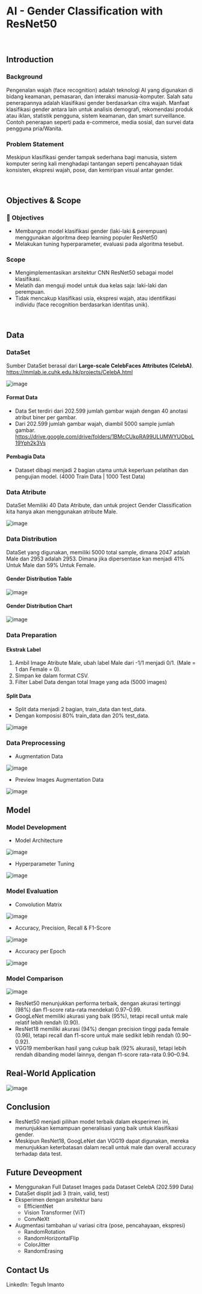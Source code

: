 # AI - Gender Classification with ResNet50

<br />

## Introduction
### Background
Pengenalan wajah (face recognition) adalah teknologi AI yang digunakan di bidang keamanan, pemasaran, dan interaksi manusia-komputer. Salah satu penerapannya adalah klasifikasi gender berdasarkan citra wajah.
Manfaat klasifikasi gender antara lain untuk analisis demografi, rekomendasi produk atau iklan, statistik pengguna, sistem keamanan, dan smart surveillance. Contoh penerapan seperti pada e-commerce, media sosial, dan survei data pengguna pria/Wanita. 

### Problem Statement
Meskipun klasifikasi gender tampak sederhana bagi manusia, sistem komputer sering kali menghadapi tantangan seperti pencahayaan tidak konsisten, ekspresi wajah, pose, dan kemiripan visual antar gender. 

<br />

## Objectives & Scope
### 🎯 Objectives
- Membangun model klasifikasi gender (laki-laki & perempuan) menggunakan algoritma deep learning populer ResNet50
- Melakukan tuning hyperparameter, evaluasi pada algoritma tesebut.
### Scope
- Mengimplementasikan arsitektur CNN ResNet50 sebagai model klasifikasi.
- Melatih dan menguji model untuk dua kelas saja: laki-laki dan perempuan.
- Tidak mencakup klasifikasi usia, ekspresi wajah, atau identifikasi individu (face recognition berdasarkan identitas unik).
  
<br />

## Data
### DataSet
Sumber DataSet berasal dari **Large-scale CelebFaces Attributes (CelebA)**.
https://mmlab.ie.cuhk.edu.hk/projects/CelebA.html

![image](https://github.com/user-attachments/assets/02ce7651-8498-483e-aa99-df22f9a040e7)

#### Format Data
- Data Set terdiri dari 202.599 jumlah gambar wajah dengan 40 anotasi atribut biner per gambar.
- Dari 202.599 jumlah gambar wajah, diambil 5000 sample jumlah gambar. https://drive.google.com/drive/folders/1BMcCUkpRA99ULUMWYUOboL19Yph2k3Vs

#### Pembagia Data
- Dataset dibagi menjadi 2 bagian utama untuk keperluan pelatihan dan pengujian model. (4000 Train Data | 1000 Test Data)

### Data Atribute
DataSet Memiliki 40 Data Atribute, dan untuk project Gender Classification kita hanya akan menggunakan atribute Male.

![image](https://github.com/user-attachments/assets/17d0daa6-be6b-4d27-a13e-13b1675bc4e5)

### Data Distribution
DataSet yang digunakan, memiliki 5000 total sample, dimana 2047 adalah Male dan 2953 adalah 2953. Dimana jika dipersentase kan menjadi 41% Untuk Male dan 59% Untuk Female.
#### Gender Distribution Table
![image](https://github.com/user-attachments/assets/5a004979-5d2d-4709-94d3-9bfd31313b44)
#### Gender Distribution Chart
![image](https://github.com/user-attachments/assets/49cadd7f-1e41-4785-8f8e-0f472fe4ea49)

### Data Preparation
#### Ekstrak Label
1. Ambil Image Atribute Male, ubah label Male dari -1/1 menjadi 0/1. (Male = 1 dan Female = 0).
2. Simpan ke dalam format CSV.
3. Filter Label Data dengan total Image yang ada (5000 images)

#### Split Data
- Split data menjadi 2 bagian, train_data dan test_data.
- Dengan komposisi 80% train_data dan 20% test_data.
  
![image](https://github.com/user-attachments/assets/0afa5809-583b-4874-9df5-0d000c7ebd5d)

### Data Preprocessing
- Augmentation Data
  
![image](https://github.com/user-attachments/assets/5ba9cb15-2e5d-451b-bf99-7981401b3776)
- Preview Images Augmentation Data
  
![image](https://github.com/user-attachments/assets/976eaf15-56ba-4160-8b5b-ce360d1047f0)

## Model 
### Model Development
- Model Architecture
  
![image](https://github.com/user-attachments/assets/f9ac3540-732d-437e-8d6c-be34f4123655)
- Hyperparameter Tuning
  
![image](https://github.com/user-attachments/assets/56ad19bb-9846-461d-ac71-fb595448d96e)

### Model Evaluation
- Convolution Matrix
  
![image](https://github.com/user-attachments/assets/c8eed8a6-3170-4cb3-b6f3-960ff165dc2d)

- Accuracy, Precision, Recall & F1-Score
  
![image](https://github.com/user-attachments/assets/e8f3a750-d5a8-4ea5-abf4-b171b690b5ae)

- Accuracy per Epoch
  
![image](https://github.com/user-attachments/assets/1924ec5a-390d-416a-b695-40cccad3e870)

### Model Comparison
![image](https://github.com/user-attachments/assets/6741aebc-02b4-4745-ac81-2ab0cc1a83c8)

- ResNet50 menunjukkan performa terbaik, dengan akurasi tertinggi (98%) dan f1-score rata-rata mendekati 0.97–0.99.
- GoogLeNet memiliki akurasi yang baik (95%), tetapi recall untuk male relatif lebih rendah (0.90).
- ResNet18 memiliki akurasi (94%) dengan precision tinggi pada female (0.96), tetapi recall dan f1-score untuk male sedikit lebih rendah (0.90–0.92).
- VGG19 memberikan hasil yang cukup baik (92% akurasi), tetapi lebih rendah dibanding model lainnya, dengan f1-score rata-rata 0.90–0.94.
  
## Real-World Application
![image](https://github.com/user-attachments/assets/1ce5479c-4568-4f4c-a330-282fbe71b54a)

## Conclusion
- ResNet50 menjadi pilihan model terbaik dalam eksperimen ini, menunjukkan kemampuan generalisasi yang baik untuk klasifikasi gender.
- Meskipun ResNet18, GoogLeNet dan VGG19 dapat digunakan, mereka menunjukkan keterbatasan dalam recall untuk male dan overall accuracy terhadap data test.

## Future Deveopment
- Menggunakan Full Dataset Images pada Dataset CelebA (202.599 Data)
- DataSet displit jadi 3 (train, valid, test)
- Eksperimen dengan arsitektur baru
  - EfficientNet
  - Vision Transformer (ViT)
  - ConvNeXt
- Augmentasi tambahan u/ variasi citra (pose, pencahayaan, ekspresi)
  - RandomRotation
  - RandomHorizontalFlip
  - ColorJitter
  - RandomErasing

## Contact Us
LinkedIn: Teguh Imanto





